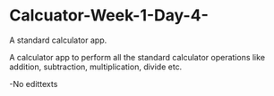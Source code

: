 # Calcuator-Week-1-Day-4-
A standard calculator app.

A calculator app to perform all the standard calculator operations like addition,
subtraction, multiplication, divide etc.

 -No edittexts
